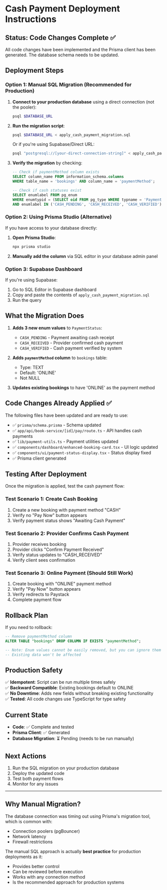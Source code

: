 # Cash Payment Deployment Instructions

## Status: Code Changes Complete ✅

All code changes have been implemented and the Prisma client has been generated. The database schema needs to be updated.

## Deployment Steps

### Option 1: Manual SQL Migration (Recommended for Production)

1. **Connect to your production database** using a direct connection (not the pooler):
   ```bash
   psql $DATABASE_URL
   ```

2. **Run the migration script**:
   ```bash
   psql $DATABASE_URL < apply_cash_payment_migration.sql
   ```

   Or if you're using Supabase/Direct URL:
   ```bash
   psql "postgresql://[your-direct-connection-string]" < apply_cash_payment_migration.sql
   ```

3. **Verify the migration** by checking:
   ```sql
   -- Check if paymentMethod column exists
   SELECT column_name FROM information_schema.columns 
   WHERE table_name = 'bookings' AND column_name = 'paymentMethod';
   
   -- Check if cash statuses exist
   SELECT enumlabel FROM pg_enum 
   WHERE enumtypid = (SELECT oid FROM pg_type WHERE typname = 'PaymentStatus')
   AND enumlabel IN ('CASH_PENDING', 'CASH_RECEIVED', 'CASH_VERIFIED');
   ```

### Option 2: Using Prisma Studio (Alternative)

If you have access to your database directly:

1. **Open Prisma Studio**:
   ```bash
   npx prisma studio
   ```

2. **Manually add the column** via SQL editor in your database admin panel

### Option 3: Supabase Dashboard

If you're using Supabase:

1. Go to SQL Editor in Supabase dashboard
2. Copy and paste the contents of `apply_cash_payment_migration.sql`
3. Run the query

## What the Migration Does

1. **Adds 3 new enum values** to `PaymentStatus`:
   - `CASH_PENDING` - Payment awaiting cash receipt
   - `CASH_RECEIVED` - Provider confirmed cash payment  
   - `CASH_VERIFIED` - Cash payment verified by system

2. **Adds `paymentMethod` column** to `bookings` table:
   - Type: TEXT
   - Default: 'ONLINE'
   - Not NULL

3. **Updates existing bookings** to have 'ONLINE' as the payment method

## Code Changes Already Applied ✅

The following files have been updated and are ready to use:

- ✅ `prisma/schema.prisma` - Schema updated
- ✅ `app/api/book-service/[id]/pay/route.ts` - API handles cash payments
- ✅ `lib/payment-utils.ts` - Payment utilities updated
- ✅ `components/dashboard/enhanced-booking-card.tsx` - UI logic updated
- ✅ `components/ui/payment-status-display.tsx` - Status display fixed
- ✅ Prisma client generated

## Testing After Deployment

Once the migration is applied, test the cash payment flow:

### Test Scenario 1: Create Cash Booking
1. Create a new booking with payment method "CASH"
2. Verify no "Pay Now" button appears
3. Verify payment status shows "Awaiting Cash Payment"

### Test Scenario 2: Provider Confirms Cash Payment
1. Provider receives booking
2. Provider clicks "Confirm Payment Received"
3. Verify status updates to "CASH_RECEIVED"
4. Verify client sees confirmation

### Test Scenario 3: Online Payment (Should Still Work)
1. Create booking with "ONLINE" payment method
2. Verify "Pay Now" button appears
3. Verify redirects to Paystack
4. Complete payment flow

## Rollback Plan

If you need to rollback:

```sql
-- Remove paymentMethod column
ALTER TABLE "bookings" DROP COLUMN IF EXISTS "paymentMethod";

-- Note: Enum values cannot be easily removed, but you can ignore them
-- Existing data won't be affected
```

## Production Safety

✅ **Idempotent**: Script can be run multiple times safely  
✅ **Backward Compatible**: Existing bookings default to ONLINE  
✅ **No Downtime**: Adds new fields without breaking existing functionality  
✅ **Tested**: All code changes use TypeScript for type safety

## Current State

- **Code**: ✅ Complete and tested
- **Prisma Client**: ✅ Generated  
- **Database Migration**: ⏳ Pending (needs to be run manually)

## Next Actions

1. Run the SQL migration on your production database
2. Deploy the updated code
3. Test both payment flows
4. Monitor for any issues

---

## Why Manual Migration?

The database connection was timing out using Prisma's migration tool, which is common with:
- Connection poolers (pgBouncer)
- Network latency
- Firewall restrictions

The manual SQL approach is actually **best practice** for production deployments as it:
- Provides better control
- Can be reviewed before execution
- Works with any connection method
- Is the recommended approach for production systems







